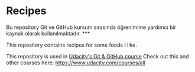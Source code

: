 # Recipes

Bu repository Git ve GitHub kursum sırasında öğrenimime yardımcı bir kaynak olarak kullanılmaktadır. ***

This repository contains recipes for some foods I like.

This repository is used in [Udacity's Git & GitHub course](https://www.udacity.com/course/how-to-use-git-and-github--ud775)
Check out this and other courses here: https://www.udacity.com/courses/all
